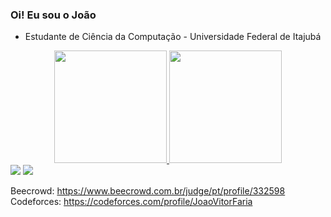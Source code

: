 ### Oi! Eu sou o João

- Estudante de Ciência da Computação - Universidade Federal de Itajubá

<div align="center">
  <a href="https://github.com/JoaoVitorFaria">
  <img height="180em" src="https://github-readme-stats.vercel.app/api?username=JoaoVitorFaria&show_icons=true&theme=dracula&include_all_commits=true&count_private=true"/>
  <img height="180em" src="https://github-readme-stats.vercel.app/api/top-langs/?username=JoaoVitorFaria&layout=compact&langs_count=7&theme=dracula"/>
</div>
  
<div>
    <a href = "mailto:joaovitorfaria@unifei.edu.br"><img src="https://img.shields.io/badge/-Gmail-%23333?style=for-the-badge&logo=gmail&logoColor=white" target="_blank"></a>
  <a href="https://www.linkedin.com/in/jo%C3%A3ovitorfaria/" target="_blank"><img src="https://img.shields.io/badge/-LinkedIn-%230077B5?style=for-the-badge&logo=linkedin&logoColor=white" target="_blank"></a> 

  </div> 
  
 Beecrowd: https://www.beecrowd.com.br/judge/pt/profile/332598
  <br>
 Codeforces: https://codeforces.com/profile/JoaoVitorFaria 
